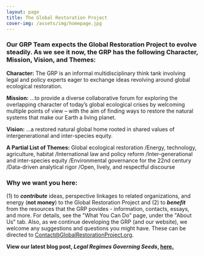 ```yaml
---
layout: page
title: The Global Restoration Project
cover-img: /assets/img/homepage.jpg
---
```

### Our GRP Team expects the Global Restoration Project to evolve steadily.  As we see it now, the GRP has the following Character, Mission, Vision, and Themes:
 
**Character:** The GRP is an informal multidisciplinary think tank involving legal and policy experts eager to exchange ideas revolving around global ecological restoration.
 
**Mission:** ...to provide a diverse collaborative forum for exploring the overlapping character of today’s global ecological crises by welcoming multiple points of view – with the aim of finding ways to restore the natural systems that make our Earth a living planet.
 
**Vision:** ...a restored natural global home rooted in shared values of intergenerational and inter-species equity.
 
**A Partial List of Themes:**
  Global ecological restoration
  /Energy, technology, agriculture, habitat
  /International law and policy reform
  /Inter-generational and inter-species equity
  /Environmental governance for the 22nd century
  /Data-driven analytical rigor
  /Open, lively, and respectful discourse

### Why we want you here:

(1) to ***contribute*** ideas, perspective linkages to related organizations, and energy (**not money**) to the Global Restoration Project and (2) to ***benefit*** from the resources that the GRP povides - information, contacts, essays, and more.  For details, see the "What You Can Do" page, under the "About Us" tab. Also, as we continue developing the GRP (and our website), we welcome any suggestions and questions you might have.  These can be directed to Contact@GlobalRestorationProject.org.

**View our latest blog post, *Legal Regimes Governing Seeds*, [here.](https://globalrestorationproject.org/2021-04-30-legal-seed-regimes/)**






